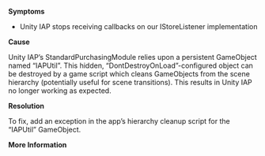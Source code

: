 

**Symptoms**


- Unity IAP stops receiving callbacks on our IStoreListener implementation



**Cause**



Unity IAP’s StandardPurchasingModule relies upon a persistent GameObject named “IAPUtil”. This hidden, “DontDestroyOnLoad”-configured object can be destroyed by a game script which cleans GameObjects from the scene hierarchy (potentially useful for scene transitions). This results in Unity IAP no longer working as expected.



**Resolution**



To fix, add an exception in the app’s hierarchy cleanup script for the “IAPUtil” GameObject.



**More Information**

